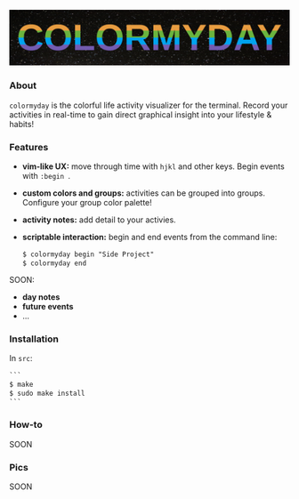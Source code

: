 ![title](colormyday.png)

### About

`colormyday` is the colorful life activity visualizer for the terminal. Record your activities in real-time to gain direct graphical insight into your lifestyle & habits!

### Features

* **vim-like UX:** move through time with `hjkl` and other keys. Begin events with `:begin `.
* **custom colors and groups:** activities can be grouped into groups. Configure your group color palette!
* **activity notes:** add detail to your activies.
* **scriptable interaction:** begin and end events from the command line:

	```
	$ colormyday begin "Side Project"
	$ colormyday end
	```

SOON:
* **day notes**
* **future events**
* ...

### Installation

In `src`:

	```
	$ make
	$ sudo make install
	```

### How-to

SOON

### Pics

SOON

